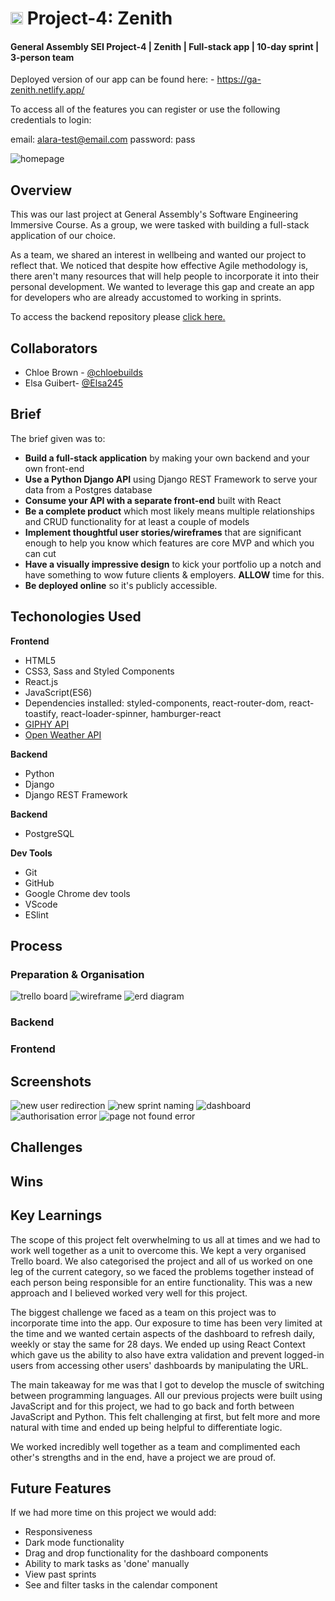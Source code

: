 # <img src="src/assets/zenithLogo.png" alt="logo" style="height:20px; width:20px"/> Project-4: Zenith

#### General Assembly SEI Project-4 | Zenith | Full-stack app | 10-day sprint | 3-person team

Deployed version of our app can be found here: - https://ga-zenith.netlify.app/

To access all of the features you can register or use the following credentials to login:

email: alara-test@email.com password: pass

<p>
<img src="images/homepage.png" alt="homepage"/>
</p>

## Overview

This was our last project at General Assembly's Software Engineering Immersive Course. As a group, we were tasked with building a full-stack application of our choice.

As a team, we shared an interest in wellbeing and wanted our project to reflect that. We noticed that despite how effective Agile methodology is, there aren't many resources that will help people to incorporate it into their personal development. We wanted to leverage this gap and create an app for developers who are already accustomed to working in sprints.

To access the backend repository please [click here.](https://github.com/alaraayan/sei-project-4-backend)

## Collaborators

- Chloe Brown - [@chloebuilds](https://github.com/chloebuilds)
- Elsa Guibert- [@Elsa245](https://github.com/Elsa245)

## Brief

The brief given was to:

- **Build a full-stack application** by making your own backend and your own front-end
- **Use a Python Django API** using Django REST Framework to serve your data from a Postgres database
- **Consume your API with a separate front-end** built with React
- **Be a complete product** which most likely means multiple relationships and CRUD functionality for at least a couple of models
- **Implement thoughtful user stories/wireframes** that are significant enough to help you know which features are core MVP and which you can cut
- **Have a visually impressive design** to kick your portfolio up a notch and have something to wow future clients & employers. **ALLOW** time for this.
- **Be deployed online** so it's publicly accessible.

## Techonologies Used

**Frontend**

- HTML5
- CSS3, Sass and Styled Components
- React.js
- JavaScript(ES6)
- Dependencies installed: styled-components, react-router-dom, react-toastify, react-loader-spinner, hamburger-react
- [GIPHY API](https://developers.giphy.com/)
- [Open Weather API](https://openweathermap.org/api)

**Backend**

- Python
- Django
- Django REST Framework

**Backend**

- PostgreSQL

**Dev Tools**

- Git
- GitHub
- Google Chrome dev tools
- VScode
- ESlint

## Process

### Preparation & Organisation

<img src="images/trello.png" alt="trello board"/>
<img src="images/wireframe.png" alt="wireframe"/>
<img src="images/erd.png" alt="erd diagram"/>

### Backend

### Frontend

## Screenshots

<img src="images/new-sprint.png" alt="new user redirection"/>
<img src="images/sprint-start-1.png" alt="new sprint naming"/>
<img src="images/dashboard.png" alt="dashboard"/>
<img src="images/401.png" alt="authorisation error"/>
<img src="images/404.png" alt="page not found error"/>

## Challenges

## Wins

## Key Learnings

<p>The scope of this project felt overwhelming to us all at times and we had to work well together as a unit to overcome this. We kept a very organised Trello board. We also categorised the project and all of us worked on one leg of the current category, so we faced the problems together instead of each person being responsible for an entire functionality. This was a new approach and I believed worked very well for this project.

The biggest challenge we faced as a team on this project was to incorporate time into the app. Our exposure to time has been very limited at the time and we wanted certain aspects of the dashboard to refresh daily, weekly or stay the same for 28 days. We ended up using React Context which gave us the ability to also have extra validation and prevent logged-in users from accessing other users' dashboards by manipulating the URL.

The main takeaway for me was that I got to develop the muscle of switching between programming languages. All our previous projects were built using JavaScript and for this project, we had to go back and forth between JavaScript and Python. This felt challenging at first, but felt more and more natural with time and ended up being helpful to differentiate logic.

We worked incredibly well together as a team and complimented each other's strengths and in the end, have a project we are proud of.</p>

## Future Features

If we had more time on this project we would add:

- Responsiveness
- Dark mode functionality
- Drag and drop functionality for the dashboard components
- Ability to mark tasks as 'done' manually
- View past sprints
- See and filter tasks in the calendar component
